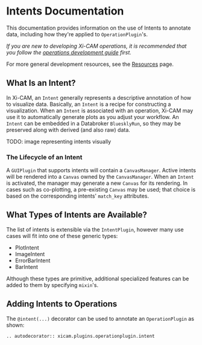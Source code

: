 # Intents Documentation

This documentation provides information on the use of Intents to annotate data, including how they're applied to `OperationPlugin`'s.

*If you are new to developing Xi-CAM operations,
it is recommended that you follow the [operations development guide](operation-plugin.md) first.*

For more general development resources, see the [Resources](resources.md) page.

<!--Note that the examples in this documentation can be run in a python interpreter outside of Xi-CAM-->
<!--(for demonstration purposes).-->
<!--Auxiliary support code to be able to do this is marked with a comment ```# Only need if not running xicam```.-->
<!--When developing within Xi-CAM, you will **not** need the lines of code marked with that comment.-->

## What Is an Intent?

In Xi-CAM, an `Intent` generally represents a descriptive annotation of how to visualize data.
Basically, an `Intent` is a recipe for constructing a visualization.
When an `Intent` is associated with an operation, Xi-CAM may use it to automatically generate plots as you adjust your workflow.
An `Intent` can be embedded in a Databroker `BluesklyRun`, so they may be preserved along with derived (and also raw) data.

TODO: image representing intents visually

### The Lifecycle of an Intent

A `GUIPlugin` that supports intents will contain a `CanvasManager`.
Active intents will be rendered into a `Canvas` owned by the `CanvasManager`.
When an `Intent` is activated, the manager may generate a new `Canvas` for its rendering.
In cases such as co-plotting, a pre-existing `Canvas` may be used; that choice is based on the corresponding intents' `match_key` attributes.

## What Types of Intents are Available?

The list of intents is extensible via the `IntentPlugin`, however many use cases will fit into one of these generic types:

- PlotIntent
- ImageIntent
- ErrorBarIntent
- BarIntent

Although these types are primitive, additional specialized features can be added to them by specifying `mixin`'s.

## Adding Intents to Operations

The `@intent(...)` decorator can be used to annotate an `OperationPlugin` as shown:
```eval_rst
.. autodecorator:: xicam.plugins.operationplugin.intent
```
